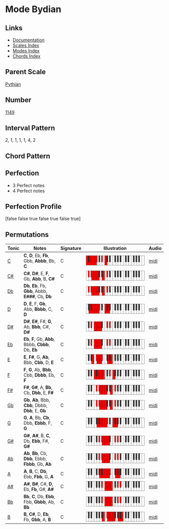 # Mode Bydian

## Links

- [Documentation](index.md)
- [Scales Index](Scales.md)
- [Modes Index](Modes.md)
- [Chords Index](Chords.md)

## Parent Scale

[Pythian](ScalePythian.md)

## Number

[1149](https://ianring.com/musictheory/scales/1149)

## Interval Pattern

2, 1, 1, 1, 1, 4, 2

## Chord Pattern



## Perfection

- 3 Perfect notes
- 4 Perfect notes

## Perfection Profile

[false false true false true false true]

## Permutations

| Tonic | Notes | Signature | Illustration | Audio |
|-------|-------|-----------|--------------|-------|
| [C](ModeCNaturalBydian.md) | **C**, **D**, Eb, **Fb**, Gbb, **Abbb**, Bb, **C** | C | ![CNaturalBydian](ModeCNaturalBydian.png) | [midi](https://github.com/edipermadi/music/blob/main/docs/ModeCNaturalBydian.mid?raw=true) |
| [C#](ModeCSharpBydian.md) | **C#**, **D#**, E, **F**, Gb, **Abb**, B, **C#** | C | ![CSharpBydian](ModeCSharpBydian.png) | [midi](https://github.com/edipermadi/music/blob/main/docs/ModeCSharpBydian.mid?raw=true) |
| [Db](ModeDFlatBydian.md) | **Db**, **Eb**, Fb, **Gbb**, Abbb, **E###**, Cb, **Db** | C | ![DFlatBydian](ModeDFlatBydian.png) | [midi](https://github.com/edipermadi/music/blob/main/docs/ModeDFlatBydian.mid?raw=true) |
| [D](ModeDNaturalBydian.md) | **D**, **E**, F, **Gb**, Abb, **Bbbb**, C, **D** | C | ![DNaturalBydian](ModeDNaturalBydian.png) | [midi](https://github.com/edipermadi/music/blob/main/docs/ModeDNaturalBydian.mid?raw=true) |
| [D#](ModeDSharpBydian.md) | **D#**, **E#**, F#, **G**, Ab, **Bbb**, C#, **D#** | C | ![DSharpBydian](ModeDSharpBydian.png) | [midi](https://github.com/edipermadi/music/blob/main/docs/ModeDSharpBydian.mid?raw=true) |
| [Eb](ModeEFlatBydian.md) | **Eb**, **F**, Gb, **Abb**, Bbbb, **Cbbb**, Db, **Eb** | C | ![EFlatBydian](ModeEFlatBydian.png) | [midi](https://github.com/edipermadi/music/blob/main/docs/ModeEFlatBydian.mid?raw=true) |
| [E](ModeENaturalBydian.md) | **E**, **F#**, G, **Ab**, Bbb, **Cbb**, D, **E** | C | ![ENaturalBydian](ModeENaturalBydian.png) | [midi](https://github.com/edipermadi/music/blob/main/docs/ModeENaturalBydian.mid?raw=true) |
| [F](ModeFNaturalBydian.md) | **F**, **G**, Ab, **Bbb**, Cbb, **Dbbb**, Eb, **F** | C | ![FNaturalBydian](ModeFNaturalBydian.png) | [midi](https://github.com/edipermadi/music/blob/main/docs/ModeFNaturalBydian.mid?raw=true) |
| [F#](ModeFSharpBydian.md) | **F#**, **G#**, A, **Bb**, Cb, **Dbb**, E, **F#** | C | ![FSharpBydian](ModeFSharpBydian.png) | [midi](https://github.com/edipermadi/music/blob/main/docs/ModeFSharpBydian.mid?raw=true) |
| [Gb](ModeGFlatBydian.md) | **Gb**, **Ab**, Bbb, **Cbb**, Dbbb, **Dbb**, E, **Gb** | C | ![GFlatBydian](ModeGFlatBydian.png) | [midi](https://github.com/edipermadi/music/blob/main/docs/ModeGFlatBydian.mid?raw=true) |
| [G](ModeGNaturalBydian.md) | **G**, **A**, Bb, **Cb**, Dbb, **Ebbb**, F, **G** | C | ![GNaturalBydian](ModeGNaturalBydian.png) | [midi](https://github.com/edipermadi/music/blob/main/docs/ModeGNaturalBydian.mid?raw=true) |
| [G#](ModeGSharpBydian.md) | **G#**, **A#**, B, **C**, Db, **Ebb**, F#, **G#** | C | ![GSharpBydian](ModeGSharpBydian.png) | [midi](https://github.com/edipermadi/music/blob/main/docs/ModeGSharpBydian.mid?raw=true) |
| [Ab](ModeAFlatBydian.md) | **Ab**, **Bb**, Cb, **Dbb**, Ebbb, **Fbbb**, Gb, **Ab** | C | ![AFlatBydian](ModeAFlatBydian.png) | [midi](https://github.com/edipermadi/music/blob/main/docs/ModeAFlatBydian.mid?raw=true) |
| [A](ModeANaturalBydian.md) | **A**, **B**, C, **Db**, Ebb, **Fbb**, G, **A** | C | ![ANaturalBydian](ModeANaturalBydian.png) | [midi](https://github.com/edipermadi/music/blob/main/docs/ModeANaturalBydian.mid?raw=true) |
| [A#](ModeASharpBydian.md) | **A#**, **B#**, C#, **D**, Eb, **Fb**, G#, **A#** | C | ![ASharpBydian](ModeASharpBydian.png) | [midi](https://github.com/edipermadi/music/blob/main/docs/ModeASharpBydian.mid?raw=true) |
| [Bb](ModeBFlatBydian.md) | **Bb**, **C**, Db, **Ebb**, Fbb, **Gbbb**, Ab, **Bb** | C | ![BFlatBydian](ModeBFlatBydian.png) | [midi](https://github.com/edipermadi/music/blob/main/docs/ModeBFlatBydian.mid?raw=true) |
| [B](ModeBNaturalBydian.md) | **B**, **C#**, D, **Eb**, Fb, **Gbb**, A, **B** | C | ![BNaturalBydian](ModeBNaturalBydian.png) | [midi](https://github.com/edipermadi/music/blob/main/docs/ModeBNaturalBydian.mid?raw=true) |
